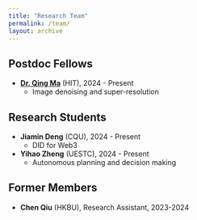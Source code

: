 ```yaml
---
title: "Research Team"
permalink: /team/
layout: archive
---
```


## Postdoc Fellows
* **[Dr. Qing Ma](https://scholar.google.com/citations?user=x6QQGQkAAAAJ&hl=en)** (HIT), 2024 - Present
  * Image denoising and super-resolution


## Research Students
* **Jiamin Deng** (CQU), 2024 - Present
  * DID for Web3
* **Yihao Zheng** (UESTC), 2024 - Present
  * Autonomous planning and decision making


## Former Members
* **Chen Qiu** (HKBU), Research Assistant, 2023-2024
